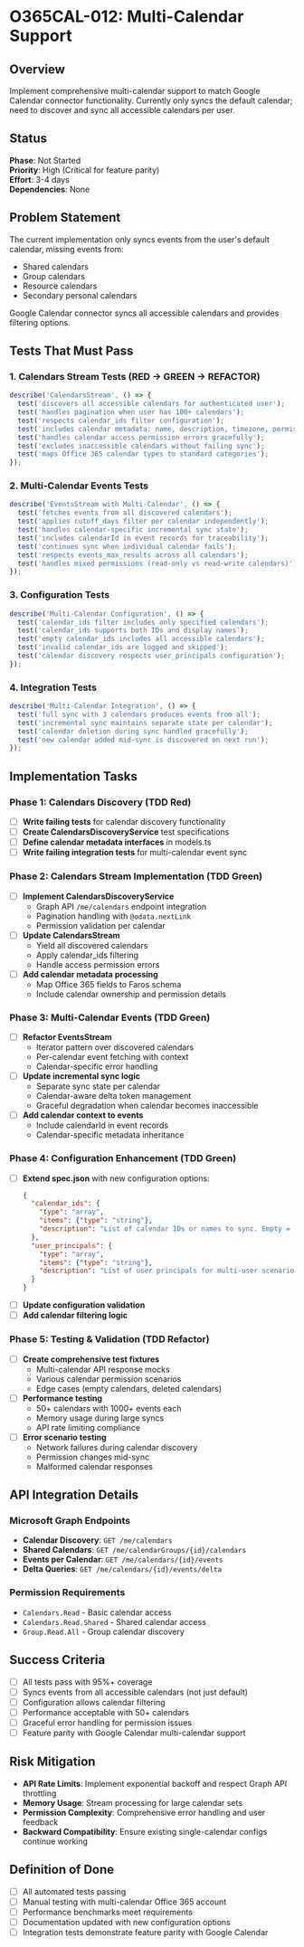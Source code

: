 # O365CAL-012: Multi-Calendar Support

## Overview
Implement comprehensive multi-calendar support to match Google Calendar connector functionality. Currently only syncs the default calendar; need to discover and sync all accessible calendars per user.

## Status
**Phase**: Not Started  
**Priority**: High (Critical for feature parity)  
**Effort**: 3-4 days  
**Dependencies**: None  

## Problem Statement
The current implementation only syncs events from the user's default calendar, missing events from:
- Shared calendars
- Group calendars  
- Resource calendars
- Secondary personal calendars

Google Calendar connector syncs all accessible calendars and provides filtering options.

## Tests That Must Pass

### 1. Calendars Stream Tests (RED → GREEN → REFACTOR)
```typescript
describe('CalendarsStream', () => {
  test('discovers all accessible calendars for authenticated user');
  test('handles pagination when user has 100+ calendars');
  test('respects calendar_ids filter configuration');
  test('includes calendar metadata: name, description, timezone, permissions');
  test('handles calendar access permission errors gracefully');
  test('excludes inaccessible calendars without failing sync');
  test('maps Office 365 calendar types to standard categories');
});
```

### 2. Multi-Calendar Events Tests  
```typescript
describe('EventsStream with Multi-Calendar', () => {
  test('fetches events from all discovered calendars');
  test('applies cutoff_days filter per calendar independently');
  test('handles calendar-specific incremental sync state');
  test('includes calendarId in event records for traceability');
  test('continues sync when individual calendar fails');
  test('respects events_max_results across all calendars');
  test('handles mixed permissions (read-only vs read-write calendars)');
});
```

### 3. Configuration Tests
```typescript
describe('Multi-Calendar Configuration', () => {
  test('calendar_ids filter includes only specified calendars');
  test('calendar_ids supports both IDs and display names');
  test('empty calendar_ids includes all accessible calendars');
  test('invalid calendar_ids are logged and skipped');
  test('calendar discovery respects user_principals configuration');
});
```

### 4. Integration Tests
```typescript
describe('Multi-Calendar Integration', () => {
  test('full sync with 3 calendars produces events from all');
  test('incremental sync maintains separate state per calendar');
  test('calendar deletion during sync handled gracefully');
  test('new calendar added mid-sync is discovered on next run');
});
```

## Implementation Tasks

### Phase 1: Calendars Discovery (TDD Red)
- [ ] **Write failing tests** for calendar discovery functionality
- [ ] **Create CalendarsDiscoveryService** test specifications
- [ ] **Define calendar metadata interfaces** in models.ts
- [ ] **Write failing integration tests** for multi-calendar event sync

### Phase 2: Calendars Stream Implementation (TDD Green)
- [ ] **Implement CalendarsDiscoveryService**
  - Graph API `/me/calendars` endpoint integration
  - Pagination handling with `@odata.nextLink`
  - Permission validation per calendar
- [ ] **Update CalendarsStream** 
  - Yield all discovered calendars
  - Apply calendar_ids filtering
  - Handle access permission errors
- [ ] **Add calendar metadata processing**
  - Map Office 365 fields to Faros schema
  - Include calendar ownership and permission details

### Phase 3: Multi-Calendar Events (TDD Green)
- [ ] **Refactor EventsStream**
  - Iterator pattern over discovered calendars
  - Per-calendar event fetching with context
  - Calendar-specific error handling
- [ ] **Update incremental sync logic**
  - Separate sync state per calendar
  - Calendar-aware delta token management
  - Graceful degradation when calendar becomes inaccessible
- [ ] **Add calendar context to events**
  - Include calendarId in event records
  - Calendar-specific metadata inheritance

### Phase 4: Configuration Enhancement (TDD Green)
- [ ] **Extend spec.json** with new configuration options:
  ```json
  {
    "calendar_ids": {
      "type": "array",
      "items": {"type": "string"},
      "description": "List of calendar IDs or names to sync. Empty = all accessible calendars"
    },
    "user_principals": {
      "type": "array", 
      "items": {"type": "string"},
      "description": "List of user principals for multi-user scenarios"
    }
  }
  ```
- [ ] **Update configuration validation**
- [ ] **Add calendar filtering logic**

### Phase 5: Testing & Validation (TDD Refactor)
- [ ] **Create comprehensive test fixtures**
  - Multi-calendar API response mocks
  - Various calendar permission scenarios
  - Edge cases (empty calendars, deleted calendars)
- [ ] **Performance testing**
  - 50+ calendars with 1000+ events each
  - Memory usage during large syncs
  - API rate limiting compliance
- [ ] **Error scenario testing**
  - Network failures during calendar discovery
  - Permission changes mid-sync
  - Malformed calendar responses

## API Integration Details

### Microsoft Graph Endpoints
- **Calendar Discovery**: `GET /me/calendars`
- **Shared Calendars**: `GET /me/calendarGroups/{id}/calendars`  
- **Events per Calendar**: `GET /me/calendars/{id}/events`
- **Delta Queries**: `GET /me/calendars/{id}/events/delta`

### Permission Requirements
- `Calendars.Read` - Basic calendar access
- `Calendars.Read.Shared` - Shared calendar access
- `Group.Read.All` - Group calendar discovery

## Success Criteria
- [ ] All tests pass with 95%+ coverage
- [ ] Syncs events from all accessible calendars (not just default)
- [ ] Configuration allows calendar filtering
- [ ] Performance acceptable with 50+ calendars
- [ ] Graceful error handling for permission issues
- [ ] Feature parity with Google Calendar multi-calendar support

## Risk Mitigation
- **API Rate Limits**: Implement exponential backoff and respect Graph API throttling
- **Memory Usage**: Stream processing for large calendar sets  
- **Permission Complexity**: Comprehensive error handling and user feedback
- **Backward Compatibility**: Ensure existing single-calendar configs continue working

## Definition of Done
- [ ] All automated tests passing
- [ ] Manual testing with multi-calendar Office 365 account
- [ ] Performance benchmarks meet requirements  
- [ ] Documentation updated with new configuration options
- [ ] Integration tests demonstrate feature parity with Google Calendar